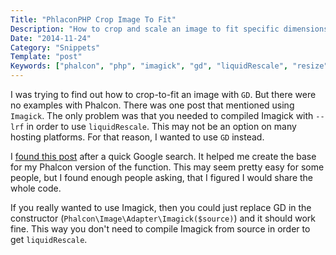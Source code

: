 ```yaml
---
Title: "PhlaconPHP Crop Image To Fit"
Description: "How to crop and scale an image to fit specific dimensions in Phalcon PHP"
Date: "2014-11-24"
Category: "Snippets"
Template: "post"
Keywords: ["phalcon", "php", "imagick", "gd", "liquidRescale", "resize", "crop", "fit", "lrf"]
---
```


I was trying to find out how to crop-to-fit an image with `GD`. But there were no examples with Phalcon. There was one post that mentioned using `Imagick`. The only problem was that you needed to compiled Imagick with `--lrf` in order to use `liquidRescale`. This may not be an option on many hosting platforms. For that reason, I wanted to use `GD` instead.

I [found this post](http://salman-w.blogspot.com/2009/04/crop-to-fit-image-using-aspphp.html "Crop-To-Fit an Image Using ASP/PHP") after a quick Google search. It helped me create the base for my Phalcon version of the function. This may seem pretty easy for some people, but I found enough people asking, that I figured I would share the whole code.

<script src="https://gist.github.com/james2doyle/13a36401d6249729d017.js"></script>

If you really wanted to use Imagick, then you could just replace GD in the constructor (`Phalcon\Image\Adapter\Imagick($source)`) and it should work fine. This way you don't need to compile Imagick from source in order to get `liquidRescale`.

